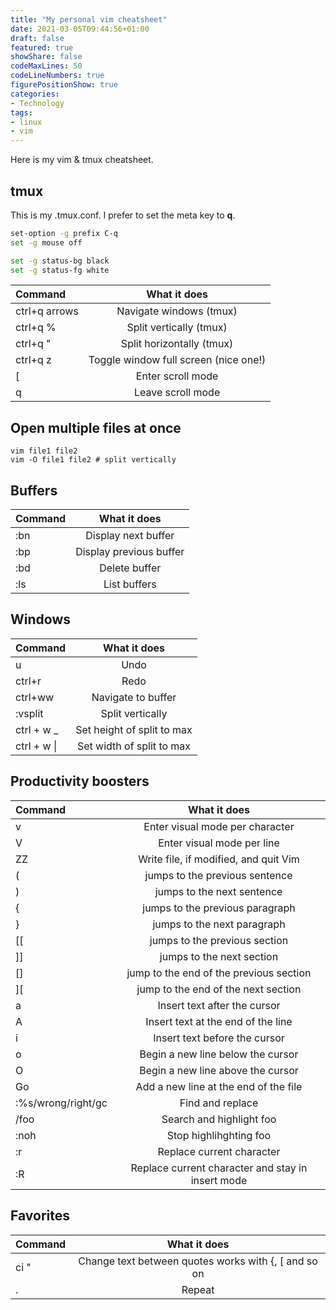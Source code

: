 ```yaml
---
title: "My personal vim cheatsheet"
date: 2021-03-05T09:44:56+01:00
draft: false
featured: true
showShare: false
codeMaxLines: 50 
codeLineNumbers: true 
figurePositionShow: true 
categories:
- Technology 
tags:
- linux
- vim
---
```


Here is  my vim & tmux cheatsheet.

## tmux

This is my .tmux.conf. I prefer to set the meta key to **q**.

```sh
set-option -g prefix C-q
set -g mouse off

set -g status-bg black
set -g status-fg white
```

| Command    | What it does    |
| :------------- | :----------: | 
| ctrl+q arrows | Navigate windows (tmux) |
| ctrl+q % | Split vertically (tmux) |
| ctrl+q " | Split horizontally (tmux) |
| ctrl+q z | Toggle window full screen (nice one!) |
| [ | Enter scroll mode |
| q | Leave scroll mode |


 ## Open multiple files at once

```shell
vim file1 file2
vim -O file1 file2 # split vertically
```

## Buffers

| Command    | What it does    |
| :------------- | :----------: | 
| :bn | Display next buffer   |
| :bp | Display previous buffer |
| :bd | Delete buffer |
| :ls| List buffers |


## Windows


| Command    | What it does    |
| :------------- | :----------: | 
| u | Undo |
| ctrl+r | Redo |
| ctrl+ww | Navigate to buffer  |
| :vsplit | Split vertically  |
| ctrl + w _ | Set height of split to max  |
| ctrl + w \| | Set width of split to max  |

## Productivity boosters

| Command    | What it does    |
| :------------- | :----------: | 
| v | Enter visual mode per character |
| V | Enter visual mode per line |
| ZZ | Write file, if modified, and quit Vim |
| ( | jumps to the previous sentence |
| ) | jumps to the next sentence |
| { | jumps to the previous paragraph |
| } | jumps to the next paragraph |
| [[ | jumps to the previous section |
| ]] | jumps to the next section |
| [] | jump to the end of the previous section |
| ][ | jump to the end of the next section |
| a | Insert text after the cursor |
| A | Insert text at the end of the line |
| i | Insert text before the cursor |
| o | Begin a new line below the cursor |
| O | Begin a new line above the cursor |
| Go | Add a new line at the end of the file |
| :%s/wrong/right/gc | Find and replace |
| /foo | Search and highlight foo |
| :noh | Stop highlihghting foo |
| :r | Replace current character |
| :R | Replace current character and stay in insert mode |

## Favorites

| Command    | What it does    |
| :------------- | :----------: | 
| ci " | Change text between quotes works with {, [ and so on |
| . | Repeat | 
